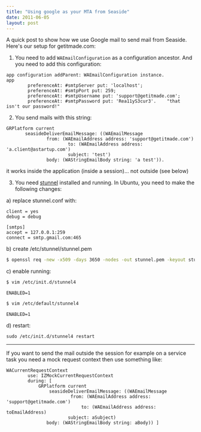 ```yaml
---
title: "Using google as your MTA from Seaside"
date: 2011-06-05
layout: post
---
```

A quick post to show how we use Google mail to send mail from Seaside. Here's our setup for getitmade.com:

1) You need to add `WAEmailConfiguration` as a configuration ancestor.
And you need to add this configuration:

```smalltalk
app configuration addParent: WAEmailConfiguration instance.
app
		preferenceAt: #smtpServer put: 'localhost';
		preferenceAt: #smtpPort put: 259;
		preferenceAt: #smtpUsername put: 'support@getitmade.com';
		preferenceAt: #smtpPassword put: 'Rea11yS3cur3'.    "that isn't our password!"
```

2) You send mails with this string:

```smalltalk
GRPlatform current
       seasideDeliverEmailMessage: ((WAEmailMessage
               from: (WAEmailAddress address: 'support@getitmade.com')
                       to: (WAEmailAddress address:  'a.client@astartup.com')
                       subject: 'test')
               body: (WAStringEmailBody string: 'a test')).
```

it works inside the application (inside a session)... not outside (see below)

3) You need [stunnel](https://www.stunnel.org/index.html) installed and running. In Ubuntu, you need to make the following changes:

a) replace stunnel.conf with:

```
client = yes
debug = debug

[smtps]
accept = 127.0.0.1:259
connect = smtp.gmail.com:465
```

b) create  /etc/stunnel/stunnel.pem

```bash
$ openssl req -new -x509 -days 3650 -nodes -out stunnel.pem -keyout stunnel.pem
```

c) enable running:

```bash
$ vim /etc/init.d/stunnel4
```

```
ENABLED=1
```

```bash
$ vim /etc/default/stunnel4
```

```
ENABLED=1
```

d) restart:

```
sudo /etc/init.d/stunnel4 restart
```



---



If you want to send the mail outside the session for example on a service task you need a mock request context then use something like:

```smalltalk
WACurrentRequestContext
		use: IZMockCurrentRequestContext
		during: [
			GRPlatform current
       			seasideDeliverEmailMessage: ((WAEmailMessage
               			from: (WAEmailAddress address: 'support@getitmade.com')
                       		to: (WAEmailAddress address:  toEmailAddress)
                       subject: aSubject)
               body: (WAStringEmailBody string: aBody)) ]
```
